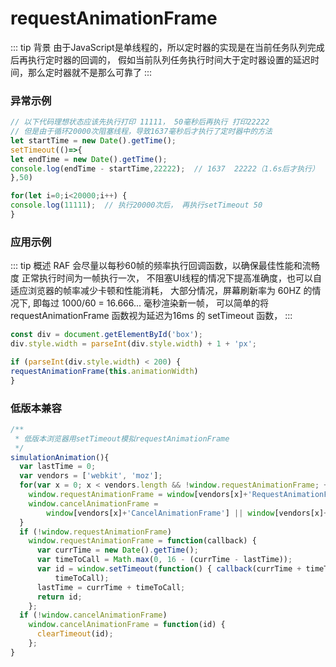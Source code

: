

# requestAnimationFrame
::: tip 背景
由于JavaScript是单线程的，所以定时器的实现是在当前任务队列完成后再执行定时器的回调的，
假如当前队列任务执行时间大于定时器设置的延迟时间，那么定时器就不是那么可靠了
:::

### 异常示例
```ts
// 以下代码理想状态应该先执行打印 11111， 50毫秒后再执行 打印22222
// 但是由于循环20000次阻塞线程，导致1637毫秒后才执行了定时器中的方法
let startTime = new Date().getTime();
setTimeout(()=>{
let endTime = new Date().getTime();
console.log(endTime - startTime,22222);  // 1637  22222（1.6s后才执行）
},50)

for(let i=0;i<20000;i++) {
console.log(11111);  // 执行20000次后， 再执行setTimeout 50
}
```

### 应用示例
::: tip 概述
RAF 会尽量以每秒60帧的频率执行回调函数，以确保最佳性能和流畅度 正常执行时间为一帧执行一次，
不阻塞UI线程的情况下提高准确度，也可以自适应浏览器的帧率减少卡顿和性能消耗，
大部分情况，屏幕刷新率为 60HZ 的情况下, 即每过 1000/60 = 16.666... 毫秒渲染新一帧，
可以简单的将 requestAnimationFrame 函数视为延迟为16ms 的 setTimeout 函数，
:::
```ts
const div = document.getElementById('box');
div.style.width = parseInt(div.style.width) + 1 + 'px';

if (parseInt(div.style.width) < 200) {
requestAnimationFrame(this.animationWidth)
}
```

### 低版本兼容
```ts
/**
 * 低版本浏览器用setTimeout模拟requestAnimationFrame
 */
simulationAnimation(){
  var lastTime = 0;
  var vendors = ['webkit', 'moz'];
  for(var x = 0; x < vendors.length && !window.requestAnimationFrame; ++x) {
    window.requestAnimationFrame = window[vendors[x]+'RequestAnimationFrame'];
    window.cancelAnimationFrame =
        window[vendors[x]+'CancelAnimationFrame'] || window[vendors[x]+'CancelRequestAnimationFrame'];
  }
  if (!window.requestAnimationFrame)
    window.requestAnimationFrame = function(callback) {
      var currTime = new Date().getTime();
      var timeToCall = Math.max(0, 16 - (currTime - lastTime));
      var id = window.setTimeout(function() { callback(currTime + timeToCall); },
          timeToCall);
      lastTime = currTime + timeToCall;
      return id;
    };
  if (!window.cancelAnimationFrame)
    window.cancelAnimationFrame = function(id) {
      clearTimeout(id);
    };
}
```